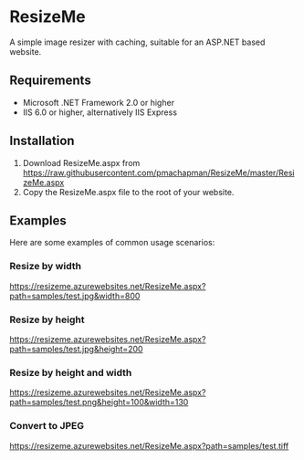 # ResizeMe

A simple image resizer with caching, suitable for an ASP.NET based website.

## Requirements

 * Microsoft .NET Framework 2.0 or higher
 * IIS 6.0 or higher, alternatively IIS Express

## Installation

 1. Download ResizeMe.aspx from https://raw.githubusercontent.com/pmachapman/ResizeMe/master/ResizeMe.aspx
 2. Copy the ResizeMe.aspx file to the root of your website.

## Examples

Here are some examples of common usage scenarios:

### Resize by width
https://resizeme.azurewebsites.net/ResizeMe.aspx?path=samples/test.jpg&width=800

### Resize by height
https://resizeme.azurewebsites.net/ResizeMe.aspx?path=samples/test.jpg&height=200

### Resize by height and width
https://resizeme.azurewebsites.net/ResizeMe.aspx?path=samples/test.png&height=100&width=130

### Convert to JPEG
https://resizeme.azurewebsites.net/ResizeMe.aspx?path=samples/test.tiff
